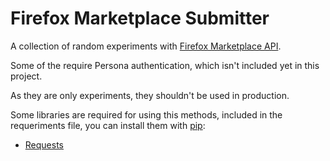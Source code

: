 Firefox Marketplace Submitter
=============================

A collection of random experiments with
[Firefox Marketplace API](https://firefox-marketplace-api.readthedocs.org/en/latest/).

Some of the require Persona authentication, which isn't included yet in
this project.

As they are only experiments, they shouldn't be used in production.

Some libraries are required for using this methods, included in the
requeriments file, you can install them with [pip](https://pypi.python.org/pypi/pip):
* [Requests](http://docs.python-requests.org/en/latest/)
